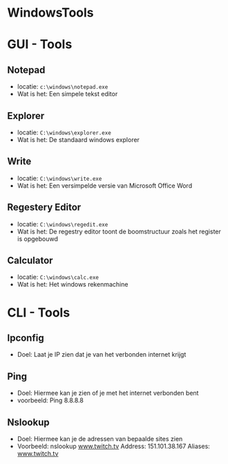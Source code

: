 # WindowsTools
# GUI - Tools

## Notepad
- locatie: `c:\windows\notepad.exe`
- Wat is het: Een simpele tekst editor

## Explorer
- locatie: `C:\windows\explorer.exe`
- Wat is het: De standaard windows explorer

## Write
- locatie: `C:\windows\write.exe`
- Wat is het: Een versimpelde versie van Microsoft Office Word

## Regestery Editor
- locatie: `C:\windows\regedit.exe`
- Wat is het: De regestry editor toont de boomstructuur zoals het register is opgebouwd

## Calculator
- locatie: `C:\windows\calc.exe`
- Wat is het: Het windows rekenmachine


# CLI - Tools


## Ipconfig
- Doel: Laat je IP zien dat je van het verbonden internet krijgt

## Ping
- Doel: Hiermee kan je zien of je met het internet verbonden bent
- voorbeeld: Ping 8.8.8.8

## Nslookup
- Doel: Hiermee kan je de adressen van bepaalde sites zien
- Voorbeeld: nslookup www.twitch.tv
Address:  151.101.38.167
Aliases:  www.twitch.tv
